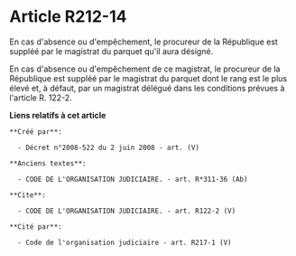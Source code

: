 # Article R212-14

En cas d'absence ou d'empêchement, le procureur de la République est suppléé par le magistrat du parquet qu'il aura désigné. 

En cas d'absence ou d'empêchement de ce magistrat, le procureur de la République est suppléé par le magistrat du parquet dont
le rang est le plus élevé et, à défaut, par un magistrat délégué dans les conditions prévues à l'article R. 122-2.

**Liens relatifs à cet article**

	**Créé par**:

	  - Décret n°2008-522 du 2 juin 2008 - art. (V)

	**Anciens textes**:

	  - CODE DE L'ORGANISATION JUDICIAIRE. - art. R*311-36 (Ab)

	**Cite**:

	  - CODE DE L'ORGANISATION JUDICIAIRE. - art. R122-2 (V)

	**Cité par**:

	  - Code de l'organisation judiciaire - art. R217-1 (V)
